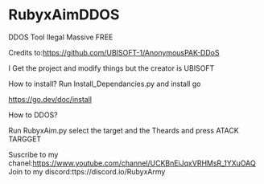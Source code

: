 # RubyxAimDDOS
DDOS Tool Ilegal Massive FREE

Credits to:https://github.com/UBISOFT-1/AnonymousPAK-DDoS

I Get the project and modify things but the creator is UBISOFT

How to install?
Run Install_Dependancies.py and install go

https://go.dev/doc/install

How to DDOS?

Run RubyxAim.py select the target and the Theards and press ATACK TARGGET

Suscribe to my chanel:https://www.youtube.com/channel/UCKBnEiJqxVRHMsR_1YXuOAQ
Join to my discord:ttps://discord.io/RubyxArmy
